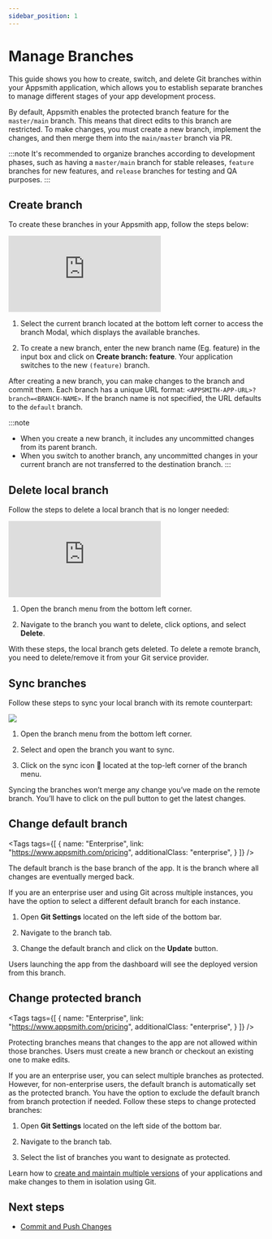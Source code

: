 ```yaml
---
sidebar_position: 1
---
```

# Manage Branches

This guide shows you how to create, switch, and delete Git branches within your Appsmith application, which allows you to establish separate branches to manage different stages of your app development process.


By default, Appsmith enables the protected branch feature for the `master/main` branch. This means that direct edits to this branch are restricted. To make changes, you must create a new branch, implement the changes, and then merge them into the `main/master` branch via PR.







:::note
It's recommended to organize branches according to development phases, such as having a `master/main` branch for stable releases, `feature` branches for new features, and `release` branches for testing and QA purposes.
:::

## Create branch

To create these branches in your Appsmith app, follow the steps below:


<div style={{ position: "relative", paddingBottom: "calc(50.520833333333336% + 41px)", height: "0", width: "90%" }}>
  <iframe src="https://demo.arcade.software/lpXnJuEduL502KIavxLb?embed" frameborder="0" loading="lazy" webkitallowfullscreen mozallowfullscreen allowfullscreen style={{ position: "absolute", top: "0", left: "0", width: "100%", height: "100%", colorScheme: "light" }} title="Appsmith | Connect Data">
  </iframe>
</div>


1. Select the current branch located at the bottom left corner to access the branch Modal, which displays the available branches.

2. To create a new branch, enter the new branch name (Eg. feature) in the input box and click on **Create branch: feature**. Your application switches to the new `(feature)` branch.

After creating a new branch, you can make changes to the branch and commit them. Each branch has a unique URL format: `<APPSMITH-APP-URL>?branch=<BRANCH-NAME>`. If the branch name is not specified, the URL defaults to the `default` branch.

:::note
* When you create a new branch, it includes any uncommitted changes from its parent branch.
* When you switch to another branch, any uncommitted changes in your current branch are not transferred to the destination branch.
:::





## Delete local branch

Follow the steps to delete a local branch that is no longer needed:


<div style={{ position: "relative", paddingBottom: "calc(50.520833333333336% + 41px)", height: "0", width: "90%" }}>
  <iframe src="https://demo.arcade.software/jq9yBSnhA8GBOF7VRdb7?embed" frameborder="0" loading="lazy" webkitallowfullscreen mozallowfullscreen allowfullscreen style={{ position: "absolute", top: "0", left: "0", width: "100%", height: "100%", colorScheme: "light" }} title="Appsmith | Connect Data">
  </iframe>
</div>

1. Open the branch menu from the bottom left corner.

2. Navigate to the branch you want to delete, click options, and select **Delete**.

With these steps, the local branch gets deleted. To delete a remote branch, you need to delete/remove it from your Git service provider.


## Sync branches

Follow these steps to sync your local branch with its remote counterpart:

![](/img/Sync_branches.png)


1. Open the branch menu from the bottom left corner.

2. Select and open the branch you want to sync.

3. Click on the sync icon 🔄 located at the top-left corner of the branch menu.

Syncing the branches won’t merge any change you’ve made on the remote branch. You’ll have to click on the pull button to get the latest changes.



<!-- vale off -->

<div className="tag-wrapper">

## Change default branch

<Tags
  tags={[
    {
      name: "Enterprise",
      link: "https://www.appsmith.com/pricing",
      additionalClass: "enterprise",
    }
  ]}
/>

</div>

<!-- vale on -->

The default branch is the base branch of the app. It is the branch where all changes are eventually merged back. 

If you are an enterprise user and using Git across multiple instances, you have the option to select a different default branch for each instance.

<ZoomImage
  src="/img/git-default-branch.png" 
  alt="Default branch"
  caption="Default branch"
/>


1. Open **Git Settings** located on the left side of the bottom bar.

2. Navigate to the branch tab.

3. Change the default branch and click on the **Update** button.

Users launching the app from the dashboard will see the deployed version from this branch.

<!-- vale off -->

<div className="tag-wrapper">

## Change protected branch


<Tags
  tags={[
    {
      name: "Enterprise",
      link: "https://www.appsmith.com/pricing",
      additionalClass: "enterprise",
    }
  ]}
/>

</div>



Protecting branches means that changes to the app are not allowed within those branches. Users must create a new branch or checkout an existing one to make edits. 

If you are an enterprise user, you can select multiple branches as protected. However, for non-enterprise users, the default branch is automatically set as the protected branch. You have the option to exclude the default branch from branch protection if needed. Follow these steps to change protected branches:

1. Open **Git Settings** located on the left side of the bottom bar.

2. Navigate to the branch tab.

3. Select the list of branches you want to designate as protected. 

<ZoomImage
  src="/img/git-branch-protection.png" 
  alt="Branch Protection"
  caption="Branch Protection"
/>

Learn how to [create and maintain multiple versions](/advanced-concepts/version-control-with-git/environments-with-git) of your applications and make changes to them in isolation using Git. 

## Next steps

* [Commit and Push Changes](/advanced-concepts/version-control-with-git/commit-and-push)


